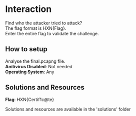 # Interaction
Find who the attacker tried to attack? <br>
The flag format is HXN{Flag}. <br>
Enter the entire flag to validate the challenge.
## How to setup
Analyse the final.pcapng file. <br />
**Anitivirus Disabled**: Not needed <br />
**Operating System**: Any <br />
## Solutions and Resources
**Flag**: HXN{Certif1c@te}

Solutions and resources are available in the 'solutions' folder
